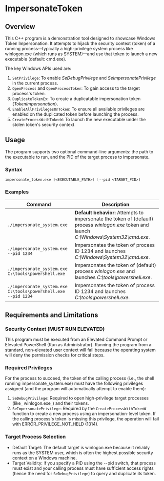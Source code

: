 # ImpersonateToken
## Overview
This C++ program is a demonstration tool designed to showcase Windows Token Impersonation. It attempts to hijack the security context (token) of a running process—typically a high-privilege system process like winlogon.exe (which runs as SYSTEM)—and use that token to launch a new executable (default: cmd.exe).

The key Windows APIs used are:
1. `SetPrivilege`: To enable _SeDebugPrivilege_ and _SeImpersonatePrivilege_ in the current process.
1. `OpenProcess` and `OpenProcessToken`: To gain access to the target process's token.
1. `DuplicateTokenEx`: To create a duplicatable impersonation token (_TokenImpersonation_).
1. `EnableAllPrivilegesOnToken`: To ensure all available privileges are enabled on the duplicated token before launching the process.
1. `CreateProcessWithTokenW`: To launch the new executable under the stolen token's security context.

## Usage
The program supports two optional command-line arguments: the path to the executable to run, and the PID of the target process to impersonate.

### Syntax
```
impersonate_token.exe [<EXECUTABLE_PATH>] [--pid <TARGET_PID>]
```

### Examples
| Command | Description |
|---------|-------------|
|`./impersonate_system.exe`|**Default behavior:** Attempts to impersonate the token of (default) process _winlogon.exe_ token and launch _C:\Windows\System32\cmd.exe_.|
|`./impersonate_system.exe --pid 1234`|Impersonates the token of process ID 1234 and launches _C:\Windows\System32\cmd.exe_.|
|`./impersonate_system.exe C:\tools\powershell.exe`|Impersonates the token of (default) process _winlogon.exe_ and launches _C:\tools\powershell.exe_.|
|`./impersonate_system.exe C:\tools\powershell.exe --pid 1234`|Impersonates the token of process  ID 1234 and launches _C:\tools\powershell.exe_.|

## Requirements and Limitations
###  Security Context (MUST RUN ELEVATED)
This program must be executed from an Elevated Command Prompt or Elevated PowerShell (Run as Administrator).
Running the program from a standard, non-elevated user context will fail because the operating system will deny the permission checks for critical steps.

### Required Privileges
For the process to succeed, the token of the calling process (i.e., the shell running impersonate_system.exe) must have the following privileges assigned (and the program will automatically attempt to enable them):
1. `SeDebugPrivilege`: Required to open high-privilege target processes (like_ winlogon.exe_) and their tokens.
1. `SeImpersonatePrivilege`: Required by the `CreateProcessWithTokenW` function to create a new process using an impersonation-level token. If the calling process's token is missing this privilege, the operation will fail with ERROR_PRIVILEGE_NOT_HELD (1314).

### Target Process Selection
- Default Target: The default target is winlogon.exe because it reliably runs as the SYSTEM user, which is often the highest possible security context on a Windows machine.
- Target Validity: If you specify a PID using the --pid switch, that process must exist and your calling process must have sufficient access rights (hence the need for `SeDebugPrivilege`) to query and duplicate its token.
